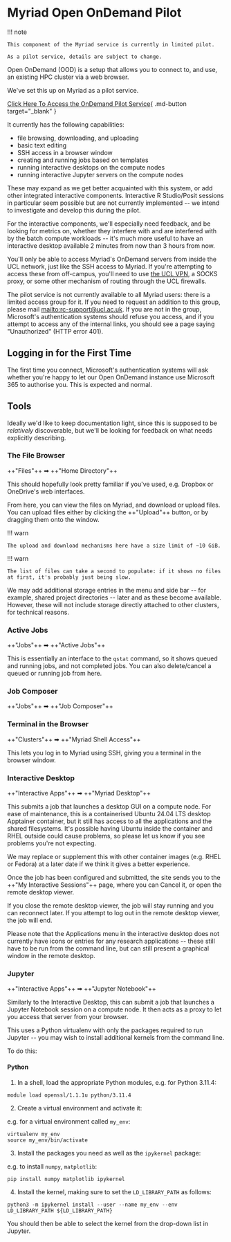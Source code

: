 # Myriad Open OnDemand Pilot

!!! note

    This component of the Myriad service is currently in limited pilot.
    
    As a pilot service, details are subject to change.

Open OnDemand (OOD) is a setup that allows you to connect to, and use, an existing HPC cluster via a web browser.

We've set this up on Myriad as a pilot service.

[Click Here To Access the OnDemand Pilot Service](https://ood.myriad.rc.ucl.ac.uk/){ .md-button target="_blank" }

It currently has the following capabilities:

 - file browsing, downloading, and uploading
 - basic text editing
 - SSH access in a browser window
 - creating and running jobs based on templates
 - running interactive desktops on the compute nodes
 - running interactive Jupyter servers on the compute nodes

These may expand as we get better acquainted with this system, or add other integrated interactive components. Interactive R Studio/Posit sessions in particular seem possible but are not currently implemented -- we intend to investigate and develop this during the pilot.

For the interactive components, we'll especially need feedback, and be looking for metrics on, whether they interfere with and are interfered with by the batch compute workloads -- it's much more useful to have an interactive desktop available 2 minutes from now than 3 hours from now.

You'll only be able to access Myriad's OnDemand servers from inside the UCL network, just like the SSH access to Myriad. If you're attempting to access these from off-campus, you'll need to use [the UCL VPN](https://www.ucl.ac.uk/isd/services/get-connected/ucl-virtual-private-network-vpn/), a SOCKS proxy, or some other mechanism of routing through the UCL firewalls.

The pilot service is not currently available to all Myriad users: there is a limited access group for it. If you need to request an addition to this group, please mail <mailto:rc-support@ucl.ac.uk>. If you are not in the group, Microsoft's authentication systems should refuse you access, and if you attempt to access any of the internal links, you should see a page saying "Unauthorized" (HTTP error 401).

## Logging in for the First Time

The first time you connect, Microsoft's authentication systems will ask whether you're happy to let our Open OnDemand instance use Microsoft 365 to authorise you. This is expected and normal.

## Tools

Ideally we'd like to keep documentation light, since this is supposed to be *relatively* discoverable, but we'll be looking for feedback on what needs explicitly describing.

### The File Browser

++"Files"++ ➡ ++"Home Directory"++ 

This should hopefully look pretty familiar if you've used, e.g. Dropbox or OneDrive's web interfaces.

From here, you can view the files on Myriad, and download or upload files. You can upload files either by clicking the ++"Upload"++ button, or by dragging them onto the window.

!!! warn

    The upload and download mechanisms here have a size limit of ~10 GiB.

<!-- ^-- this is changeable, see: https://osc.github.io/ood-documentation/latest/customizations.html#set-upload-limits -->
!!! warn

    The list of files can take a second to populate: if it shows no files at first, it's probably just being slow.


We may add additional storage entries in the menu and side bar -- for example, shared project directories -- later and as these become available.  However, these will not include storage directly attached to other clusters, for technical reasons.

### Active Jobs

++"Jobs"++ ➡ ++"Active Jobs"++

This is essentially an interface to the `qstat` command, so it shows queued and running jobs, and not completed jobs. You can also delete/cancel a queued or running job from here.

### Job Composer

++"Jobs"++ ➡ ++"Job Composer"++

### Terminal in the Browser

++"Clusters"++ ➡ ++"Myriad Shell Access"++

This lets you log in to Myriad using SSH, giving you a terminal in the browser window.

### Interactive Desktop

++"Interactive Apps"++ ➡ ++"Myriad Desktop"++

This submits a job that launches a desktop GUI on a compute node. For ease of maintenance, this is a containerised Ubuntu 24.04 LTS desktop Apptainer container, but it still has access to all the applications and the shared filesystems. It's possible having Ubuntu inside the container and RHEL outside could cause problems, so please let us know if you see problems you're not expecting.

We may replace or supplement this with other container images (e.g. RHEL or Fedora) at a later date if we think it gives a better experience.

Once the job has been configured and submitted, the site sends you to the ++"My Interactive Sessions"++ page, where you can Cancel it, or open the remote desktop viewer.

If you close the remote desktop viewer, the job will stay running and you can reconnect later. If you attempt to log out in the remote desktop viewer, the job will end.

Please note that the Applications menu in the interactive desktop does not currently have icons or entries for any research applications -- these still have to be run from the command line, but can still present a graphical window in the remote desktop.

### Jupyter

++"Interactive Apps"++ ➡ ++"Jupyter Notebook"++

Similarly to the Interactive Desktop, this can submit a job that launches a Jupyter Notebook session on a compute node. It then acts as a proxy to let you access that server from your browser.

This uses a Python virtualenv with only the packages required to run Jupyter -- you may wish to install additional kernels from the command line.

To do this:

#### Python

1. In a shell, load the appropriate Python modules, e.g. for Python 3.11.4:

```
module load openssl/1.1.1u python/3.11.4
```

2. Create a virtual environment and activate it:

e.g. for a virtual environment called `my_env`:

```
virtualenv my_env
source my_env/bin/activate
```

3. Install the packages you need as well as the `ipykernel` package:

e.g. to install `numpy`, `matplotlib`:

```
pip install numpy matplotlib ipykernel
```

4. Install the kernel, making sure to set the `LD_LIBRARY_PATH` as follows:

```
python3 -m ipykernel install --user --name my_env --env LD_LIBRARY_PATH ${LD_LIBRARY_PATH}
```

You should then be able to select the kernel from the drop-down list in Jupyter.